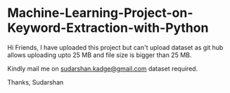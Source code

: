 # Machine-Learning-Project-on-Keyword-Extraction-with-Python

Hi Friends, I have uploaded this project but can't upload dataset as git hub allows uploading upto 25 MB and file size is bigger than 25 MB.

Kindly mail me on sudarshan.kadge@gmail.com dataset required.

Thanks,
Sudarshan
